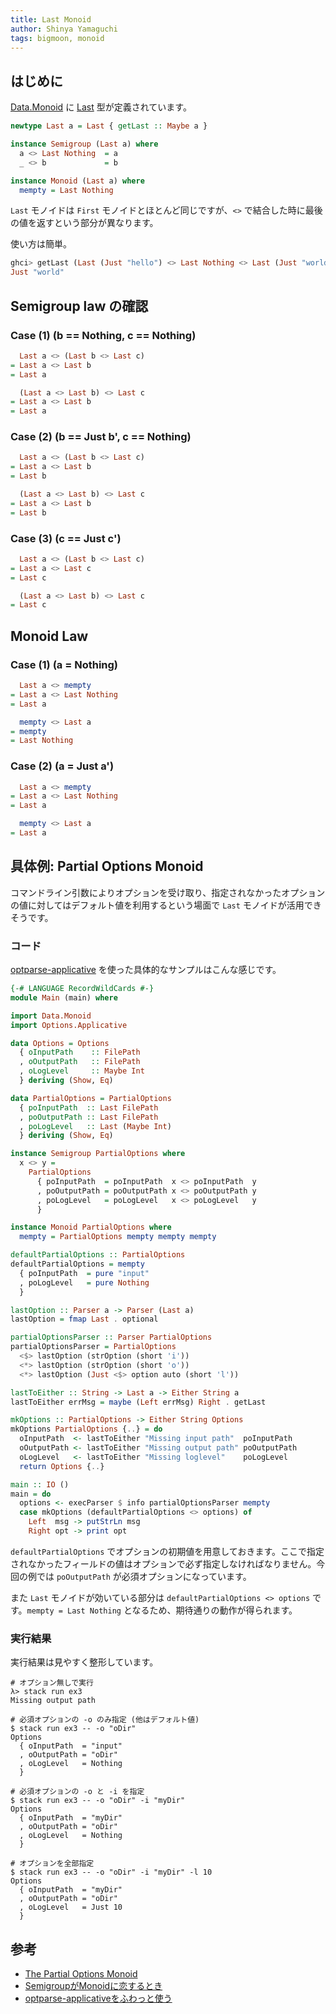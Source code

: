 ```yaml
---
title: Last Monoid
author: Shinya Yamaguchi
tags: bigmoon, monoid
---
```


## はじめに

[Data.Monoid](https://hackage.haskell.org/package/base-4.12.0.0/docs/Data-Monoid.html) に [Last](https://hackage.haskell.org/package/base-4.12.0.0/docs/Data-Monoid.html#t:Last) 型が定義されています。

```haskell
newtype Last a = Last { getLast :: Maybe a }

instance Semigroup (Last a) where
  a <> Last Nothing  = a
  _ <> b             = b

instance Monoid (Last a) where
  mempty = Last Nothing
```

`Last` モノイドは `First` モノイドとほとんど同じですが、`<>` で結合した時に最後の値を返すという部分が異なります。

使い方は簡単。

```haskell
ghci> getLast (Last (Just "hello") <> Last Nothing <> Last (Just "world"))
Just "world"
```

<!--more-->

## Semigroup law の確認

### Case (1) (b == Nothing, c == Nothing)

```haskell
  Last a <> (Last b <> Last c)
= Last a <> Last b
= Last a
```

```haskell
  (Last a <> Last b) <> Last c
= Last a <> Last b
= Last a
```

### Case (2) (b == Just b', c == Nothing)

```haskell
  Last a <> (Last b <> Last c)
= Last a <> Last b
= Last b
```

```haskell
  (Last a <> Last b) <> Last c
= Last a <> Last b
= Last b
```

### Case (3) (c == Just c')

```haskell
  Last a <> (Last b <> Last c)
= Last a <> Last c
= Last c
```

```haskell
  (Last a <> Last b) <> Last c
= Last c
```

## Monoid Law

### Case (1) (a = Nothing)

```haskell
  Last a <> mempty
= Last a <> Last Nothing
= Last a

  mempty <> Last a
= mempty
= Last Nothing
```

### Case (2) (a = Just a')

```haskell
  Last a <> mempty
= Last a <> Last Nothing
= Last a

  mempty <> Last a
= Last a
```

## 具体例: Partial Options Monoid

コマンドライン引数によりオプションを受け取り、指定されなかったオプションの値に対してはデフォルト値を利用するという場面で `Last` モノイドが活用できそうです。

### コード

[optparse-applicative](https://hackage.haskell.org/package/optparse-applicative) を使った具体的なサンプルはこんな感じです。

```haskell
{-# LANGUAGE RecordWildCards #-}
module Main (main) where

import Data.Monoid
import Options.Applicative

data Options = Options
  { oInputPath    :: FilePath
  , oOutputPath   :: FilePath
  , oLogLevel     :: Maybe Int
  } deriving (Show, Eq)

data PartialOptions = PartialOptions
  { poInputPath  :: Last FilePath
  , poOutputPath :: Last FilePath
  , poLogLevel   :: Last (Maybe Int)
  } deriving (Show, Eq)

instance Semigroup PartialOptions where
  x <> y =
    PartialOptions
      { poInputPath  = poInputPath  x <> poInputPath  y
      , poOutputPath = poOutputPath x <> poOutputPath y
      , poLogLevel   = poLogLevel   x <> poLogLevel   y
      }

instance Monoid PartialOptions where
  mempty = PartialOptions mempty mempty mempty

defaultPartialOptions :: PartialOptions
defaultPartialOptions = mempty
  { poInputPath  = pure "input"
  , poLogLevel   = pure Nothing
  }

lastOption :: Parser a -> Parser (Last a)
lastOption = fmap Last . optional

partialOptionsParser :: Parser PartialOptions
partialOptionsParser = PartialOptions
  <$> lastOption (strOption (short 'i'))
  <*> lastOption (strOption (short 'o'))
  <*> lastOption (Just <$> option auto (short 'l'))

lastToEither :: String -> Last a -> Either String a
lastToEither errMsg = maybe (Left errMsg) Right . getLast

mkOptions :: PartialOptions -> Either String Options
mkOptions PartialOptions {..} = do
  oInputPath  <- lastToEither "Missing input path"  poInputPath
  oOutputPath <- lastToEither "Missing output path" poOutputPath
  oLogLevel   <- lastToEither "Missing loglevel"    poLogLevel
  return Options {..}

main :: IO ()
main = do
  options <- execParser $ info partialOptionsParser mempty
  case mkOptions (defaultPartialOptions <> options) of
    Left  msg -> putStrLn msg
    Right opt -> print opt
```

`defaultPartialOptions` でオプションの初期値を用意しておきます。ここで指定されなかったフィールドの値はオプションで必ず指定しなければなりません。今回の例では `poOutputPath` が必須オプションになっています。

また `Last` モノイドが効いている部分は `defaultPartialOptions <> options` です。`mempty = Last Nothing` となるため、期待通りの動作が得られます。

### 実行結果

実行結果は見やすく整形しています。

```shell
# オプション無しで実行
λ> stack run ex3
Missing output path

# 必須オプションの -o のみ指定 (他はデフォルト値)
$ stack run ex3 -- -o "oDir"
Options
  { oInputPath  = "input"
  , oOutputPath = "oDir"
  , oLogLevel   = Nothing
  }

# 必須オプションの -o と -i を指定
$ stack run ex3 -- -o "oDir" -i "myDir"
Options
  { oInputPath  = "myDir"
  , oOutputPath = "oDir"
  , oLogLevel   = Nothing
  }

# オプションを全部指定
$ stack run ex3 -- -o "oDir" -i "myDir" -l 10
Options
  { oInputPath  = "myDir"
  , oOutputPath = "oDir"
  , oLogLevel   = Just 10
  }
```

## 参考

- [The Partial Options Monoid](https://medium.com/@jonathangfischoff/the-partial-options-monoid-pattern-31914a71fc67)
- [SemigroupがMonoidに恋するとき](https://kazu-yamamoto.hatenablog.jp/entry/2018/11/29/155311)
- [optparse-applicativeをふわっと使う](https://qiita.com/philopon/items/a29717af62831d3c8c07)